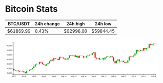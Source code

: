 # Bitcoin Stats

BTC/USDT|24h change|24h high|24h low|
|---|---|---|---|
|$61869.99|0.43%|$62998.00|$59844.45|

<img src="./chart.svg">
